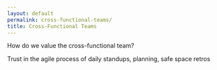 ```yaml
---
layout: default
permalink: cross-functional-teams/
title: Cross-Functional Teams
---
```

How do we value the cross-functional team?

Trust in the agile process of daily standups, planning, safe space retros
